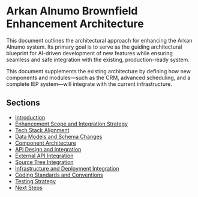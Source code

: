 # Arkan Alnumo Brownfield Enhancement Architecture

This document outlines the architectural approach for enhancing the Arkan Alnumo system. Its primary goal is to serve as the guiding architectural blueprint for AI-driven development of new features while ensuring seamless and safe integration with the existing, production-ready system.

This document supplements the existing architecture by defining how new components and modules—such as the CRM, advanced scheduling, and a complete IEP system—will integrate with the current infrastructure.

## Sections

- [Introduction](./introduction.md)
- [Enhancement Scope and Integration Strategy](./enhancement-scope-and-integration-strategy.md)
- [Tech Stack Alignment](./tech-stack-alignment.md)
- [Data Models and Schema Changes](./data-models-and-schema-changes.md)
- [Component Architecture](./component-architecture.md)
- [API Design and Integration](./api-design-and-integration.md)
- [External API Integration](./external-api-integration.md)
- [Source Tree Integration](./source-tree-integration.md)
- [Infrastructure and Deployment Integration](./infrastructure-and-deployment-integration.md)
- [Coding Standards and Conventions](./coding-standards-and-conventions.md)
- [Testing Strategy](./testing-strategy.md)
- [Next Steps](./next-steps.md)
